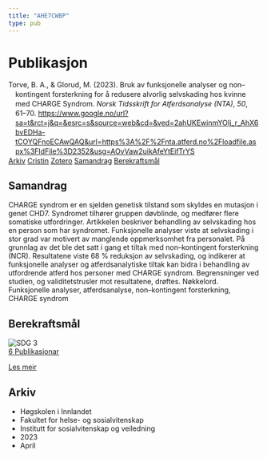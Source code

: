 ```yaml
---
title: "AHE7CWBP"
type: pub
---
```

<h1>Publikasjon</h1>
<article id="csl-bib-container-AHE7CWBP" class="csl-bib-container">
  <div class="csl-bib-body" style="line-height: 1.35; padding-left: 1em; text-indent:-1em;">
  <div class="csl-entry">Torve, B. A., &amp; Glorud, M. (2023). Bruk av funksjonelle analyser og non&#x2013;kontingent forsterkning for &#xE5; redusere alvorlig selvskading hos kvinne med CHARGE Syndrom. <i>Norsk Tidsskrift for Atferdsanalyse (NTA)</i>, <i>50</i>, 61&#x2013;70. <a href="https://www.google.no/url?sa=t&amp;rct=j&amp;q=&amp;esrc=s&amp;source=web&amp;cd=&amp;ved=2ahUKEwinmYOIj_r_AhX6bvEDHa-tCOYQFnoECAwQAQ&amp;url=https%3A%2F%2Fnta.atferd.no%2Floadfile.aspx%3FIdFile%3D2352&amp;usg=AOvVaw2uikAfeYtEifTrYS">https://www.google.no/url?sa=t&amp;rct=j&amp;q=&amp;esrc=s&amp;source=web&amp;cd=&amp;ved=2ahUKEwinmYOIj_r_AhX6bvEDHa-tCOYQFnoECAwQAQ&amp;url=https%3A%2F%2Fnta.atferd.no%2Floadfile.aspx%3FIdFile%3D2352&amp;usg=AOvVaw2uikAfeYtEifTrYS</a></div>
</div>
  <div class="csl-bib-buttons">
    <a href="#taxonomy-article-AHE7CWBP" class="csl-bib-button">Arkiv</a>
    <a href="https://app.cristin.no/results/show.jsf?id=2142324" alt="Cristin URL" class="csl-bib-button">Cristin</a>
    <a href="http://zotero.org/groups/5402882/items/AHE7CWBP" alt="Zotero URL" class="csl-bib-button">Zotero</a>
    <a href="#abstract-article-AHE7CWBP" class="csl-bib-button">Samandrag</a>
    <a href="#sdg-article-AHE7CWBP" class="csl-bib-button">Berekraftsmål</a>
  </div>
  <div id="csl-bib-meta-container-AHE7CWBP"></div>
</article>
<div id="csl-bib-meta-AHE7CWBP" class="csl-bib-meta">
  <article id="abstract-article-AHE7CWBP" class="abstract-article">
    <h1>Samandrag</h1>
    CHARGE syndrom er en sjelden genetisk tilstand som skyldes en mutasjon i genet CHD7. Syndromet tilhører gruppen døvblinde, og medfører flere somatiske utfordringer. Artikkelen beskriver behandling av selvskading hos en person som har syndromet. Funksjonelle analyser viste at selvskading i stor grad var motivert av manglende oppmerksomhet fra personalet. På grunnlag av det ble det satt i gang et tiltak med non–kontingent forsterkning (NCR). Resultatene viste 68 % reduksjon av selvskading, og indikerer at funksjonelle analyser og atferdsanalytiske tiltak kan bidra i behandling av utfordrende atferd hos personer med CHARGE syndrom. Begrensninger ved studien, og validitetstrusler mot resultatene, drøftes. Nøkkelord. Funksjonelle analyser, atferdsanalyse, non–kontingent forsterkning, CHARGE syndrom
  </article>
  <article id="sdg-article-AHE7CWBP" class="sdg-article">
    <h1>Berekraftsmål</h1>
    <div class="sdg-container"><div id="sdg3" class="sdg"> <img src="{{< params subfolder >}}images/sdg/sdg03_no.png" class="image" alt="SDG 3"> <div class="sdg-overlay"> <a href="{{< params subfolder >}}no/archive/?sdg=3#archive" class="sdg-publication-count"><span>6</span> Publikasjonar</a> <p><a href="NA" class="sdg-read-more">Les meir</a></p> </div> </div></div>
  </article>
  <article id="taxonomy-article-AHE7CWBP" class="taxonomy-article">
    <h1>Arkiv</h1>
    <ul>
      <li>Høgskolen i Innlandet</li>
      <li>Fakultet for helse- og sosialvitenskap</li>
      <li>Institutt for sosialvitenskap og veiledning</li>
      <li>2023</li>
      <li>April</li>
    </ul>
  </article>
</div>
